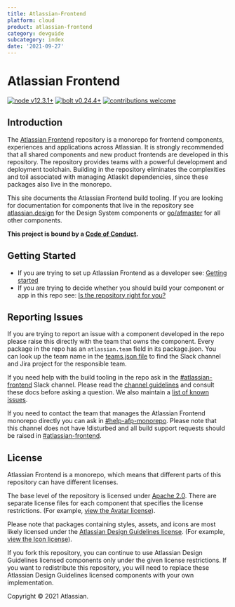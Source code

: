 ```yaml
---
title: Atlassian-Frontend
platform: cloud
product: atlassian-frontend
category: devguide
subcategory: index
date: '2021-09-27'
---
```


# Atlassian Frontend

[![node v12.3.1+](https://img.shields.io/badge/node-v12.3.1%2B-brightgreen.svg)](https://nodejs.org/en/)
[![bolt v0.24.4+](https://img.shields.io/badge/bolt-v0.24.4%2B-brightgreen.svg)](http://boltpkg.com/)
[![contributions welcome](https://img.shields.io/badge/contributions-welcome-brightgreen.svg)](https://ecosystem.atlassian.net/servicedesk/customer/portal/24)

## Introduction

The [Atlassian Frontend][afp_repo] repository is a monorepo for frontend components, experiences and applications across Atlassian. It is strongly recommended that all shared components and new product frontends are developed in this repository. The repository provides teams with a powerful development and deployment toolchain. Building in the repository eliminates the complexities and toil associated with managing Atlaskit dependencies, since these packages also live in the monorepo.

This site documents the Atlassian Frontend build tooling. If you are looking for documentation for components that live in the repository see [atlassian.design](http://atlassian.design/) for the Design System components or [go/afmaster][afregistry] for all other components.

**This project is bound by a [Code of Conduct][codeofconduct].**

## Getting Started

- If you are trying to set up Atlassian Frontend as a developer see: [Getting started](/cloud/framework/atlassian-frontend/getting-started/00-getting-started/)
- If you are trying to decide whether you should build your component or app in this repo see: [Is the repository right for you?](/cloud/framework/atlassian-frontend/getting-started/02-is-the-repository-right-for-you/)

## Reporting Issues

If you are trying to report an issue with a component developed in the repo please raise this directly with the team that owns the component. Every package in the repo has an `atlassian.team` field in its package.json. You can look up the team name in the [teams.json file][teams] to find the Slack channel and Jira project for the responsible team.

If you need help with the build tooling in the repo ask in the [#atlassian-frontend](https://atlassian.slack.com/archives/cl6hc337z) Slack channel. Please read the [channel guidelines](https://hello.atlassian.net/wiki/spaces/AFP/pages/908933183/Atlassian+Frontend+Channel+Guidelines) and consult these docs before asking a question. We also maintain a [list of known issues](https://hello.atlassian.net/wiki/spaces/AFP/pages/908938847/Build+Pipelines+Known+Issues+Bugs).

If you need to contact the team that manages the Atlassian Frontend monorepo directly you can ask in [#help-afp-monorepo](https://atlassian.slack.com/archives/C01EC8T8B8W). Please note that this channel does not have !disturbed and all build support requests should be raised in [#atlassian-frontend](https://atlassian.slack.com/archives/cl6hc337z).

## License

Atlassian Frontend is a monorepo, which means that different parts of this repository can have different licenses.

The base level of the repository is licensed under [Apache 2.0][license]. There are separate license files for each component that specifies the license restrictions. (For example, [view the Avatar license](https://bitbucket.org/atlassian/design-system-mirror/src/master/design-system/avatar/LICENSE)).

Please note that packages containing styles, assets, and icons are most likely licensed under the [Atlassian Design Guidelines license](https://www.atlassian.design/license). (For example, [view the Icon license](https://bitbucket.org/atlassian/design-system-mirror/src/master/design-system/icon/LICENSE)).

If you fork this repository, you can continue to use Atlassian Design Guidelines licensed components only under the given license restrictions. If you want to redistribute this repository, you will need to replace these Atlassian Design Guidelines licensed components with your own implementation.

Copyright © 2021 Atlassian.

[afp_repo]: https://bitbucket.org/atlassian/atlassian-frontend 'Atlassian Frontend'
[adg]: http://atlassian.design/ 'Atlassian Design Guidelines'
[adg_license]: https://atlassian.design/guidelines/handy/license
[license]: https://bitbucket.org/atlassian/atlassian-frontend/src/master/LICENSE
[afregistry]: http://go.atlassian.com/af-registry 'Atlassian Frontend registry'
[codeofconduct]: https://bitbucket.org/atlassian/atlassian-frontend/src/master/CODE_OF_CONDUCT.md
[teams]: https://bitbucket.org/atlassian/atlassian-frontend/src/master/teams.json

